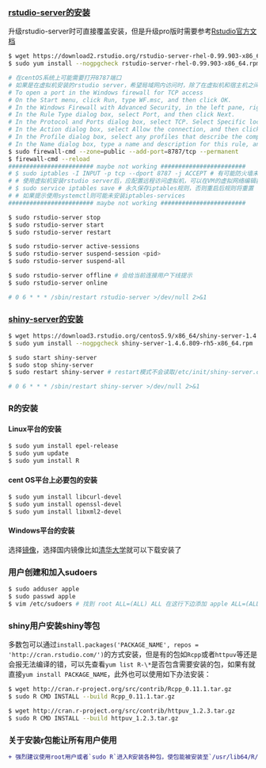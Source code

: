 ### [rstudio-server的安装](https://www.rstudio.com/products/rstudio/download-server/)
升级rstudio-server时可直接覆盖安装，但是升级pro版时需要参考[Rstudio官方文档](https://support.rstudio.com/hc/en-us/articles/216079967-Upgrading-RStudio-Server)
```bash
$ wget https://download2.rstudio.org/rstudio-server-rhel-0.99.903-x86_64.rpm
$ sudo yum install --nogpgcheck rstudio-server-rhel-0.99.903-x86_64.rpm

# 在centOS系统上可能需要打开8787端口
# 如果是在虚拟机安装的rstudio server，希望局域网内访问时，除了在虚拟机和宿主机之间建立端口映射外，应打开windows的特定端口：
# To open a port in the Windows firewall for TCP access
# On the Start menu, click Run, type WF.msc, and then click OK.
# In the Windows Firewall with Advanced Security, in the left pane, right-click Inbound Rules, and then click New Rule in the action pane.
# In the Rule Type dialog box, select Port, and then click Next.
# In the Protocol and Ports dialog box, select TCP. Select Specific local ports, and then type the port number of the instance of the Database Engine, such as 1433 for the default instance. Click Next.
# In the Action dialog box, select Allow the connection, and then click Next.
# In the Profile dialog box, select any profiles that describe the computer connection environment when you want to connect to the Database Engine, and then click Next.
# In the Name dialog box, type a name and description for this rule, and then click Finish.
$ sudo firewall-cmd --zone=public --add-port=8787/tcp --permanent
$ firewall-cmd --reload
######################## maybe not working ########################
# $ sudo iptables -I INPUT -p tcp --dport 8787 -j ACCEPT # 有可能防火墙未打开8787端口，需要手动开启
# # 使用虚拟机安装rstudio server后，应配置远程访问虚拟机，可以在VM的虚拟网络编辑器中使用NAT模式，修改VMnet8的设置，添加端口映射。需要注意在网络和共享中心里不要禁用VMnet8！
# $ sudo service iptables save # 永久保存iptables规则，否则重启后规则将重置
# # 如果提示使用systemctl则可能未安装iptables-services
######################## maybe not working ########################

$ sudo rstudio-server stop 
$ sudo rstudio-server start
$ sudo rstudio-server restart

$ sudo rstudio-server active-sessions 
$ sudo rstudio-server suspend-session <pid>
$ sudo rstudio-server suspend-all

$ sudo rstudio-server offline # 会给当前连接用户下线提示
$ sudo rstudio-server online

# 0 6 * * * /sbin/restart rstudio-server >/dev/null 2>&1
```
### [shiny-server的安装](https://www.rstudio.com/products/shiny/download-server/)
```bash
$ wget https://download3.rstudio.org/centos5.9/x86_64/shiny-server-1.4.6.809-rh5-x86_64.rpm
$ sudo yum install --nogpgcheck shiny-server-1.4.6.809-rh5-x86_64.rpm

$ sudo start shiny-server
$ sudo stop shiny-server
$ sudo restart shiny-server # restart模式不会读取/etc/init/shiny-server.conf中的改动

# 0 6 * * * /sbin/restart shiny-server >/dev/null 2>&1
```
### R的安装
#### Linux平台的安装
```bash
$ sudo yum install epel-release
$ sudo yum update
$ sudo yum install R
```

#### cent OS平台上必要包的安装
```bash
$ sudo yum install libcurl-devel
$ sudo yum install openssl-devel
$ sudo yum install libxml2-devel
```

#### Windows平台的安装
选择[镜像](https://cran.r-project.org/mirrors.html)，选择国内镜像比如[清华大学](https://mirrors.tuna.tsinghua.edu.cn/CRAN/)就可以下载安装了

### 用户创建和加入sudoers
```bash
$ sudo adduser apple
$ sudo passwd apple
$ vim /etc/sudoers # 找到 root ALL=(ALL) ALL 在这行下边添加 apple ALL=(ALL) ALL
```
### shiny用户安装shiny等包
多数包可以通过`install.packages('PACKAGE_NAME', repos = 'http://cran.rstudio.com/')`的方式安装，但是有的包如`Rcpp`或者`httpuv`等还是会报无法编译的错，可以先查看`yum list R-\*`是否包含需要安装的包，如果有就直接`yum install PACKAGE_NAME`，此外也可以使用如下办法安装：  
```bash
$ wget http://cran.r-project.org/src/contrib/Rcpp_0.11.1.tar.gz
$ sudo R CMD INSTALL --build Rcpp_0.11.1.tar.gz

$ wget http://cran.r-project.org/src/contrib/httpuv_1.2.3.tar.gz
$ sudo R CMD INSTALL --build httpuv_1.2.3.tar.gz
```
### 关于安装r包能让所有用户使用
```diff
+ 强烈建议使用root用户或者`sudo R`进入R安装各种包，使包能被安装至`/usr/lib64/R/library/`
```
